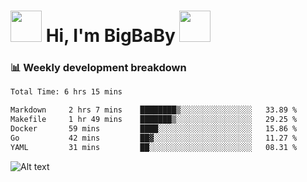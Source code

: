 <!-- Title -->
<h1>
    <img src="https://media.tenor.com/TlyRveJkgo4AAAAi/cloud-cloud-strife.gif" width="50"/>
    Hi, I'm BigBaBy
    <img src="https://media.tenor.com/TlyRveJkgo4AAAAi/cloud-cloud-strife.gif" width="50"/>
</h1>

<h3> 📊 Weekly development breakdown </h3>
<!-- waka-readme-stats -->

<!--START_SECTION:waka-->

```txt
Total Time: 6 hrs 15 mins

Markdown     2 hrs 7 mins    ████████▒░░░░░░░░░░░░░░░░   33.89 %
Makefile     1 hr 49 mins    ███████▒░░░░░░░░░░░░░░░░░   29.25 %
Docker       59 mins         ████░░░░░░░░░░░░░░░░░░░░░   15.86 %
Go           42 mins         ██▓░░░░░░░░░░░░░░░░░░░░░░   11.27 %
YAML         31 mins         ██░░░░░░░░░░░░░░░░░░░░░░░   08.31 %
```

<!--END_SECTION:waka-->

![Alt text](https://spotify-recently-played-readme.vercel.app/api?user=21b7yx6vkj66csord5swswvza&count=10&width=1000)
